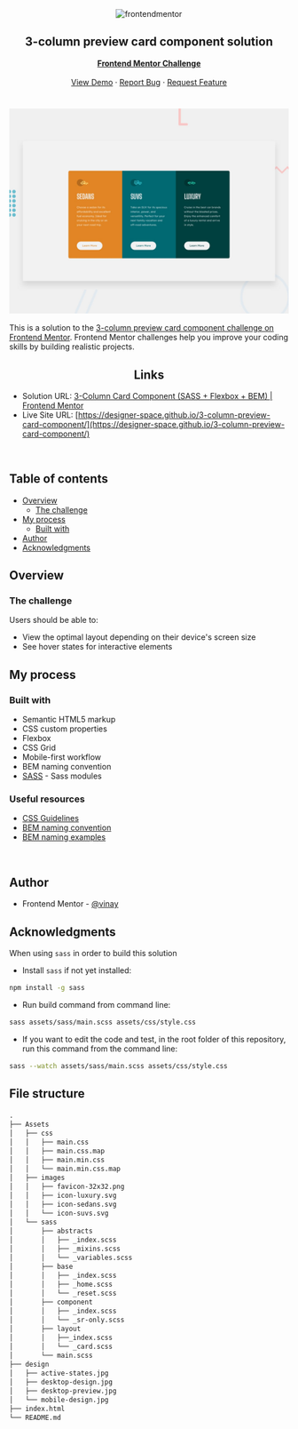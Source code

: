 <div id="top"></div>

<div align="center">

  <img src="https://www.frontendmentor.io/static/images/logo-mobile.svg" alt="frontendmentor" width="80">

  <h2 align="center">3-column preview card component solution</h2>
  <p align="center">
    <a href=""><strong>Frontend Mentor Challenge</strong></a>
    <br />
    <br />
    <a href="https://designer-space.github.io/3-column-preview-card-component/">View Demo</a>
    ·
    <a href="https://github.com/Designer-space/3-column-preview-card-component/issues" target="_blank">Report Bug</a>
    ·
    <a href="https://github.com/Designer-space/3-column-preview-card-component/issues" target="_blank">Request Feature</a>
  </p>
</div>



#

![](./design/desktop-preview.jpg)

This is a solution to the [3-column preview card component challenge on Frontend Mentor](https://www.frontendmentor.io/challenges/3column-preview-card-component-pH92eAR2-). Frontend Mentor challenges help you improve your coding skills by building realistic projects.

<h2 align="center">Links</h2>

- Solution URL: [3-Column Card Component (SASS + Flexbox + BEM) | Frontend Mentor]()
- Live Site URL: [https://designer-space.github.io/3-column-preview-card-component/](https://designer-space.github.io/3-column-preview-card-component/)

<br>

## Table of contents

- [Overview](#overview)
  - [The challenge](#the-challenge)
- [My process](#my-process)
  - [Built with](#built-with)
- [Author](#author)
- [Acknowledgments](#acknowledgments)

## Overview

### The challenge

Users should be able to:

- View the optimal layout depending on their device's screen size
- See hover states for interactive elements

## My process

### Built with

- Semantic HTML5 markup
- CSS custom properties
- Flexbox
- CSS Grid
- Mobile-first workflow
- BEM naming convention
- [SASS](https://sass-lang.com/documentation/modules) - Sass modules

### Useful resources

- [CSS Guidelines](https://cssguidelin.es/#bem-like-naming)
- [BEM naming convention](https://css-tricks.com/bem-101/)
- [BEM naming examples](https://getbem.com/naming/)

<br>

## Author

- Frontend Mentor - [@vinay](https://www.frontendmentor.io/profile/vinay3000)

## Acknowledgments

When using `sass` in order to build this solution

- Install `sass` if not yet installed:

```bash
npm install -g sass
```

- Run build command from command line:

```bash
sass assets/sass/main.scss assets/css/style.css
```

- If you want to edit the code and test, in the root folder of this repository, run this command from the command line:

```bash
sass --watch assets/sass/main.scss assets/css/style.css
```

## File structure

```
.
├── Assets
│   ├── css
│   │   ├── main.css
│   │   ├── main.css.map
│   │   ├── main.min.css
│   │   └── main.min.css.map
│   ├── images
│   │   ├── favicon-32x32.png
│   │   ├── icon-luxury.svg
│   │   ├── icon-sedans.svg
│   │   └── icon-suvs.svg
│   └── sass
│       ├── abstracts
│       │   ├── _index.scss
│       │   ├── _mixins.scss
│       │   └── _variables.scss
│       ├── base
│       │   ├── _index.scss
│       │   ├── _home.scss
│       │   └── _reset.scss
│       ├── component
│       │   ├── _index.scss
│       │   └── _sr-only.scss
│       ├── layout
│       │   ├──_index.scss
│       │   └── _card.scss
│       └── main.scss
├── design
│   ├── active-states.jpg
│   ├── desktop-design.jpg
│   ├── desktop-preview.jpg
│   └── mobile-design.jpg
├── index.html
└── README.md
```